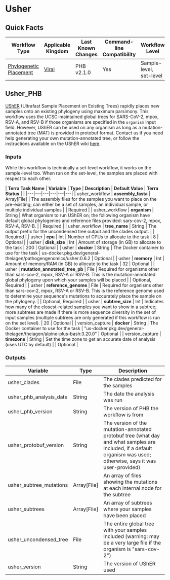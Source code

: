 # Usher

## Quick Facts

| **Workflow Type** | **Applicable Kingdom** | **Last Known Changes** | **Command-line Compatibility** | **Workflow Level** |
|---|---|---|---|---|
| [Phylogenetic Placement](../../workflows_overview/workflows_type.md/#phylogenetic-placement) | [Viral](../../workflows_overview/workflows_kingdom.md/#viral) | PHB v2.1.0 | Yes | Sample-level, set-level |

## Usher_PHB

[UShER](https://usher-wiki.readthedocs.io/en/latest/) (Ultrafast Sample Placement on Existing Trees) rapidly places new samples onto an existing phylogeny using maximum parsimony. This workflow uses the UCSC-maintained global trees for SARS-CoV-2, mpox, RSV-A, and RSV-B if those organisms are specified in the `organism` input field. However, UShER can be used on any organism as long as a mutation-annotated tree (MAT) is provided in protobuf format. Contact us if you need help generating your own mutation-annotated tree, or follow the instructions available on the UShER wiki [here](https://usher-wiki.readthedocs.io/en/latest/).

### Inputs

While this workflow is technically a set-level workflow, it works on the sample-level too. When run on the set-level, the samples are placed with respect to each other.

| **Terra Task Name** | **Variable** | **Type** | **Description** | **Default Value** | **Terra Status** | |
|---|---|---|---|---|---|
| usher_workflow | **assembly_fasta** | Array[File] | The assembly files for the samples you want to place on the pre-existing; can either be a set of samples, an individual sample, or multiple individual samples |  | Required |
| usher_workflow | **organism** | String | What organism to run UShER on; the following organism have default global phylogenies and reference files provided: sars-cov-2, mpox, RSV-A, RSV-B.  |  | Required |
| usher_workflow | **tree_name** | String | The output prefix for the uncondensed tree output and the clades output. |  | Required |
| usher | **cpu** | Int | Number of CPUs to allocate to the task | 8 | Optional |
| usher | **disk_size** | Int | Amount of storage (in GB) to allocate to the task | 200 | Optional |
| usher | **docker** | String | The Docker container to use for the task | us-docker.pkg.dev/general-theiagen/pathogengenomics/usher:0.6.2 | Optional |
| usher | **memory** | Int | Amount of memory/RAM (in GB) to allocate to the task | 32 | Optional |
| usher | **mutation_annotated_tree_pb** | File | Required for organisms other than sars-cov-2, mpox, RSV-A or RSV-B. This is the mutation-annotated global phylogeny upon which your samples will be placed  |  | Optional, Required |
| usher | **reference_genome** | File | Required for organisms other than sars-cov-2, mpox, RSV-A or RSV-B. This is the reference genome used to determine your sequence's mutations to accurately place the sample on the phylogeny.  |  | Optional, Required |
| usher | **subtree_size** | Int | Indicates how many of the closest-related samples you want to show in a subtree; more subtrees are made if there is more sequence diversity in the set of input samples (multiple subtrees are only generated if this workflow is run on the set level). | 20 | Optional |
| version_capture | **docker** | String | The Docker container to use for the task | "us-docker.pkg.dev/general-theiagen/theiagen/alpine-plus-bash:3.20.0" | Optional |
| version_capture | **timezone** | String | Set the time zone to get an accurate date of analysis (uses UTC by default) |  | Optional |

### Outputs

| **Variable** | **Type** | **Description** |
|---|---|---|
| usher_clades | File | The clades predicted for the samples |
| usher_phb_analysis_date | String | The date the analysis was run |
| usher_phb_version | String | The version of PHB the workflow is from |
| usher_protobuf_version | String | The version of the mutation-annotated protobuf tree (what day and what samples are included, if a default organism was used; otherwise, says it was user-provided) |
| usher_subtree_mutations | Array[File] | An array of files showing the mutations at each internal node for the subtree |
| usher_subtrees | Array[File] | An array of subtrees where your samples have been placed |
| usher_uncondensed_tree | File | The entire global tree with your samples included (warning: may be a very large file if the organism is "sars-cov-2") |
| usher_version | String | The version of UShER used |
